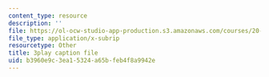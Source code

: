 ```yaml
---
content_type: resource
description: ''
file: https://ol-ocw-studio-app-production.s3.amazonaws.com/courses/20-219-becoming-the-next-bill-nye-writing-and-hosting-the-educational-show-january-iap-2015/b3960e9c3ea15324a65bfeb4f8a9942e_VBgVRviSKek.vtt
file_type: application/x-subrip
resourcetype: Other
title: 3play caption file
uid: b3960e9c-3ea1-5324-a65b-feb4f8a9942e
---
```

